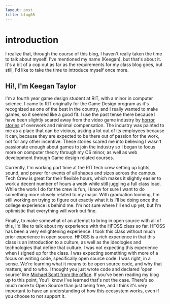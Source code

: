 ```yaml
---
layout: post
title: blog08
---
```

# introduction
I realize that, through the course of this blog, I haven't really taken the time to talk about myself. I've mentioned my name (Keegan), but that's about it. It's a bit of a cop out as far as the requirements for my class blog goes, but still, I'd like to take the time to introduce myself once more.

## Hi!, I'm Keegan Taylor
I'm a fourth year game design student at RIT, with a minor in computer science. I came to RIT originally for the Game Design program as it's recognized as one of the best in the country, and I really wanted to make games, so it seemed like a good fit. I use the past tense there because I have been slightly scared away from the video game industry by [horror stories](https://www.theverge.com/2018/3/20/17130056/telltale-games-developer-layoffs-toxic-video-game-industry) of overwork and minimal compensation. The industry was painted to me as a place that can be vicious, asking a lot out of its employees because it can, because they are expected to be there out of passion for the work, not for any other incentive. These stories scared me into believing I wasn't passionate enough about games to join the industry so I began to focus more on computer theory through my CS minor, as well as web development through Game design related courses.

Currently, I'm working part time at the RIT tech crew setting up lights, sound, and power for events of all shapes and sizes across the campus. Tech Crew is great for their flexible hours, which makes it slightly easier to work a decent number of hours a week while still juggling a full class load. While the work I do for the crew is fun, I know for sure I want to do something more closely related to my major. With graduation looming, I'm still working on trying to figure out exactly what it is i'll be doing once the college experience is behind me. I'm not sure where I'll end up yet, but I'm optimistic that everything will work out fine.

Finally, to make somewhat of an attempt to bring in open source with all of this, I'd like to talk about my experience with the HFOSS class so far. HFOSS has been a very enlightening experience. I took this class without much prior experience in open source. HFOSS is a rich experience in that this class is an introduction to a culture, as well as the ideologies and technologies that define that culture. I was not expecting this experience when i signed up for the class. I was expecting something with more of a focus on writing code, specifically open source code. I was right, in a sense. We're learning what it means to be open source code, and why that matters, and to who. I thought you just wrote code and declared 'open source' like [Michael Scott from the office](https://i.imgur.com/pdCR7Ir.jpg). If you've been reading my blog up to this point, You'll know I've learned that's not the case. There's so much more to Open Source than just being free, and I think it's very important to have an understanding of how this ecosystem works, even if you choose to not support it.


